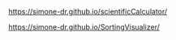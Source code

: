 
https://simone-dr.github.io/scientificCalculator/

https://simone-dr.github.io/SortingVisualizer/

